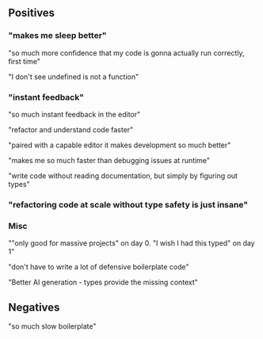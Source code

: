 ## Positives

### "makes me sleep better"

"so much more confidence that my code is gonna actually run correctly, first time"

"I don't see undefined is not a function"

### "instant feedback"

"so much instant feedback in the editor"

"refactor and understand code faster"

"paired with a capable editor it makes development so much better"

"makes me so much faster than debugging issues at runtime"

"write code without reading documentation, but simply by figuring out types"

### "refactoring code at scale without type safety is just insane"

### Misc

""only good for massive projects" on day 0. "I wish I had this typed" on day 1"

"don't have to write a lot of defensive boilerplate code"

"Better AI generation - types provide the missing context"

## Negatives

"so much slow boilerplate"
